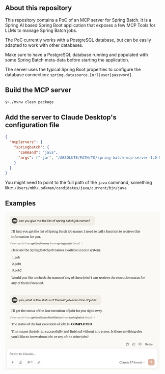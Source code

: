 ## About this repository

This repository contains a PoC of an MCP server for Spring Batch. It is a Spring AI based Spring Boot application that exposes a few MCP Tools for LLMs to manage Spring Batch jobs.

The PoC currently works with a PostgreSQL database, but can be easily adapted to work with other databases.

Make sure to have a PostgreSQL database running and populated with some Spring Batch meta-data before starting the application.

The server uses the typical Spring Boot properties to configure the database connection: `spring.datasource.[url|user|password]`.

## Build the MCP server

```bash
$>./mvnw clean package
```

## Add the server to Claude Desktop's configuration file

```json
{
  "mcpServers": {
    "springbatch": {
      "command": "java",
      "args": ["-jar", "/ABSOLUTE/PATH/TO/spring-batch-mcp-server-1.0-SNAPSHOT.jar"]
    }
  }
}
```

You might need to point to the full path of the `java` command, something like: `/Users/mbh/.sdkman/candidates/java/current/bin/java`

## Examples

![spring-batch-mcp-server.png](spring-batch-mcp-server.png)